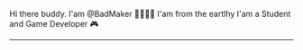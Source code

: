 Hi there buddy. I'am @BadMaker 👋🏻👊🏻
I'am from the eartlhy
I'am a Student and Game Developer 🎮
___________________________________
